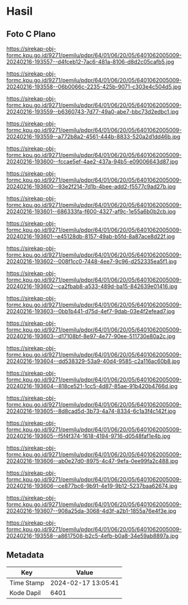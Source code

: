 # Hasil

## Foto C Plano

https://sirekap-obj-formc.kpu.go.id/9271/pemilu/pdpr/64/01/06/20/05/6401062005009-20240216-193557--d4fceb12-7ac6-481a-8106-d8d2c05cafb5.jpg

https://sirekap-obj-formc.kpu.go.id/9271/pemilu/pdpr/64/01/06/20/05/6401062005009-20240216-193558--06b0066c-2235-425b-9071-c303e4c504d5.jpg

https://sirekap-obj-formc.kpu.go.id/9271/pemilu/pdpr/64/01/06/20/05/6401062005009-20240216-193559--b6360743-7d77-49a0-abe7-bbc73d2edbc1.jpg

https://sirekap-obj-formc.kpu.go.id/9271/pemilu/pdpr/64/01/06/20/05/6401062005009-20240216-193559--a772b8a2-4561-444b-8833-520a2d1dd46b.jpg

https://sirekap-obj-formc.kpu.go.id/9271/pemilu/pdpr/64/01/06/20/05/6401062005009-20240216-193600--fccae5ef-4ae2-437a-94b5-e09006643d87.jpg

https://sirekap-obj-formc.kpu.go.id/9271/pemilu/pdpr/64/01/06/20/05/6401062005009-20240216-193600--93e2f214-7d1b-4bee-add2-f5577c9ad27b.jpg

https://sirekap-obj-formc.kpu.go.id/9271/pemilu/pdpr/64/01/06/20/05/6401062005009-20240216-193601--686333fa-f600-4327-af9c-1e55a6b0b2cb.jpg

https://sirekap-obj-formc.kpu.go.id/9271/pemilu/pdpr/64/01/06/20/05/6401062005009-20240216-193601--e45128db-8157-49ab-b5fd-8a87ace8d22f.jpg

https://sirekap-obj-formc.kpu.go.id/9271/pemilu/pdpr/64/01/06/20/05/6401062005009-20240216-193602--008f1cc0-7448-4ee7-9c96-d252335ea5f1.jpg

https://sirekap-obj-formc.kpu.go.id/9271/pemilu/pdpr/64/01/06/20/05/6401062005009-20240216-193602--ca2fbab8-a533-489d-ba15-842639e01416.jpg

https://sirekap-obj-formc.kpu.go.id/9271/pemilu/pdpr/64/01/06/20/05/6401062005009-20240216-193603--0bb1b441-d75d-4ef7-9dab-03e4f2efead7.jpg

https://sirekap-obj-formc.kpu.go.id/9271/pemilu/pdpr/64/01/06/20/05/6401062005009-20240216-193603--d17108bf-8e97-4e77-90ee-511730e80a2c.jpg

https://sirekap-obj-formc.kpu.go.id/9271/pemilu/pdpr/64/01/06/20/05/6401062005009-20240216-193604--dd538329-53a9-40d4-9585-c2a116ac60b8.jpg

https://sirekap-obj-formc.kpu.go.id/9271/pemilu/pdpr/64/01/06/20/05/6401062005009-20240216-193604--818ce521-1cc5-4d87-85ae-91b420b4766d.jpg

https://sirekap-obj-formc.kpu.go.id/9271/pemilu/pdpr/64/01/06/20/05/6401062005009-20240216-193605--8d8cad5d-3b73-4a74-8334-6c1a3f4c142f.jpg

https://sirekap-obj-formc.kpu.go.id/9271/pemilu/pdpr/64/01/06/20/05/6401062005009-20240216-193605--f5f4f374-1618-4194-9716-d0548faf1e4b.jpg

https://sirekap-obj-formc.kpu.go.id/9271/pemilu/pdpr/64/01/06/20/05/6401062005009-20240216-193606--ab0e27d0-8975-4c47-9efa-0ee99fa2c488.jpg

https://sirekap-obj-formc.kpu.go.id/9271/pemilu/pdpr/64/01/06/20/05/6401062005009-20240216-193606--ce877bc6-9b91-4e19-9b12-5237baa62674.jpg

https://sirekap-obj-formc.kpu.go.id/9271/pemilu/pdpr/64/01/06/20/05/6401062005009-20240216-193607--908a25da-3068-4d3f-a2b1-1855a76e4f3e.jpg

https://sirekap-obj-formc.kpu.go.id/9271/pemilu/pdpr/64/01/06/20/05/6401062005009-20240216-193558--a8617508-b2c5-4efb-b0a8-34e59ab8897a.jpg


## Metadata

| Key        | Value               |
| ---------- | ------------------- |
| Time Stamp | 2024-02-17 13:05:41 |
| Kode Dapil | 6401                |



